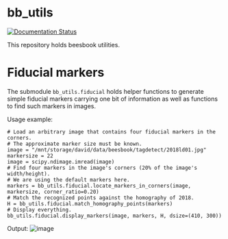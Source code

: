 # bb_utils

[![Documentation Status](https://readthedocs.org/projects/bb-utils/badge/?version=latest)](http://bb-utils.readthedocs.io/en/latest/?badge=latest)

This repository holds beesbook utilities.

Fiducial markers
================
The submodule `bb_utils.fiducial` holds helper functions to generate simple fiducial markers carrying one bit of information
as well as functions to find such markers in images.

Usage example:
```
# Load an arbitrary image that contains four fiducial markers in the corners.
# The approximate marker size must be known.
image = "/mnt/storage/david/data/beesbook/tagdetect/2018ld01.jpg"
markersize = 22
image = scipy.ndimage.imread(image)
# Find four markers in the image's corners (20% of the image's width/height).
# We are using the default markers here.
markers = bb_utils.fiducial.locate_markers_in_corners(image, markersize, corner_ratio=0.20)
# Match the recognized points against the homography of 2018.
H = bb_utils.fiducial.match_homography_points(markers)
# Display everything.
bb_utils.fiducial.display_markers(image, markers, H, dsize=(410, 300))
```

Output:
![image](https://user-images.githubusercontent.com/6689731/42174824-cb92710e-7e23-11e8-845d-0f9ab1bcbc1d.png)
